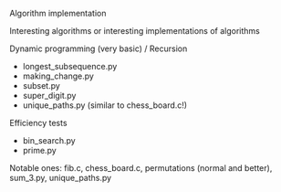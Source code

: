 Algorithm implementation 

Interesting algorithms or interesting implementations of algorithms

Dynamic programming (very basic) / Recursion
- longest_subsequence.py
- making_change.py 
- subset.py
- super_digit.py
- unique_paths.py (similar to chess_board.c!)

Efficiency tests
- bin_search.py
- prime.py

Notable ones: fib.c, chess_board.c, permutations (normal and better), sum_3.py, unique_paths.py
